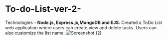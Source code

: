 # To-do-List-ver-2-
Technologies - **Node.js, Express.js,MongoDB and EJS.**
Created a ToDo List web application where users can create,view and delete tasks. Users can also customize the list name.
![Screenshot (2)](https://github.com/sds05/To-do-List-ver2/assets/89239576/6588b588-e752-47dd-81cc-11febd745231)
